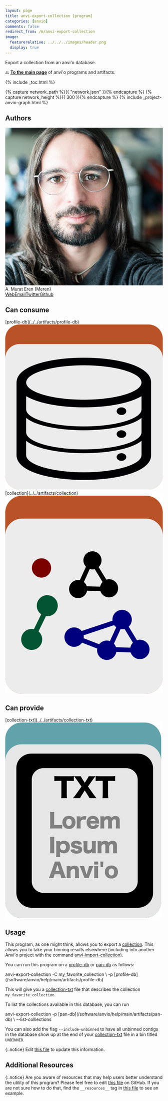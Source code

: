 ```yaml
---
layout: page
title: anvi-export-collection [program]
categories: [anvio]
comments: false
redirect_from: /m/anvi-export-collection
image:
  featurerelative: ../../../images/header.png
  display: true
---
```


Export a collection from an anvi&#x27;o database.

🔙 **[To the main page](../../)** of anvi'o programs and artifacts.


{% include _toc.html %}
<div id="svg" class="subnetwork"></div>
{% capture network_path %}{{ "network.json" }}{% endcapture %}
{% capture network_height %}{{ 300 }}{% endcapture %}
{% include _project-anvio-graph.html %}


## Authors

<div class="page-author"><div class="page-author-info"><div class="page-person-photo"><img class="page-person-photo-img" src="../../images/authors/meren.jpg" /></div><div class="page-person-info-box"><span class="page-author-name">A. Murat Eren (Meren)</span><div class="page-author-social-box"><a href="http://meren.org" class="person-social" target="_blank"><i class="fa fa-fw fa-home"></i>Web</a><a href="mailto:a.murat.eren@gmail.com" class="person-social" target="_blank"><i class="fa fa-fw fa-envelope-square"></i>Email</a><a href="http://twitter.com/merenbey" class="person-social" target="_blank"><i class="fa fa-fw fa-twitter-square"></i>Twitter</a><a href="http://github.com/meren" class="person-social" target="_blank"><i class="fa fa-fw fa-github"></i>Github</a></div></div></div></div>



## Can consume


<p style="text-align: left" markdown="1"><span class="artifact-r">[profile-db](../../artifacts/profile-db) <img src="../../images/icons/DB.png" class="artifact-icon-mini" /></span> <span class="artifact-r">[collection](../../artifacts/collection) <img src="../../images/icons/COLLECTION.png" class="artifact-icon-mini" /></span></p>


## Can provide


<p style="text-align: left" markdown="1"><span class="artifact-p">[collection-txt](../../artifacts/collection-txt) <img src="../../images/icons/TXT.png" class="artifact-icon-mini" /></span></p>


## Usage


This program, as one might think, allows you to export a <span class="artifact-n">[collection](/software/anvio/help/main/artifacts/collection)</span>. This allows you to take your binning results elsewhere (including into another Anvi'o project with the command <span class="artifact-n">[anvi-import-collection](/software/anvio/help/main/programs/anvi-import-collection)</span>). 

You can run this program on a <span class="artifact-n">[profile-db](/software/anvio/help/main/artifacts/profile-db)</span> or <span class="artifact-n">[pan-db](/software/anvio/help/main/artifacts/pan-db)</span> as follows: 

<div class="codeblock" markdown="1">
anvi&#45;export&#45;collection &#45;C my_favorite_collection \
                        &#45;p <span class="artifact&#45;n">[profile&#45;db](/software/anvio/help/main/artifacts/profile&#45;db)</span> 
</div>

This will give you a <span class="artifact-n">[collection-txt](/software/anvio/help/main/artifacts/collection-txt)</span> file that describes the collection `my_favorite_collection`. 

To list the collections available in this database, you can run 

<div class="codeblock" markdown="1">
anvi&#45;export&#45;collection &#45;p <span class="artifact&#45;n">[pan&#45;db](/software/anvio/help/main/artifacts/pan&#45;db)</span> \
                        &#45;&#45;list&#45;colllections
</div>

You can also add the flag `--include-unbinned` to have all unbinned contigs in the database show up at the end of your <span class="artifact-n">[collection-txt](/software/anvio/help/main/artifacts/collection-txt)</span> file in a bin titled `UNBINNED`. 


{:.notice}
Edit [this file](https://github.com/merenlab/anvio/tree/master/anvio/docs/programs/anvi-export-collection.md) to update this information.


## Additional Resources



{:.notice}
Are you aware of resources that may help users better understand the utility of this program? Please feel free to edit [this file](https://github.com/merenlab/anvio/tree/master/bin/anvi-export-collection) on GitHub. If you are not sure how to do that, find the `__resources__` tag in [this file](https://github.com/merenlab/anvio/blob/master/bin/anvi-interactive) to see an example.
